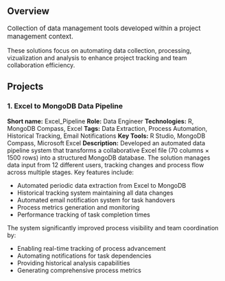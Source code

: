 ## Overview
<p style="font-size: 15px;"> Collection of data management tools developed within a project management context. </p>
These solutions focus on automating data collection, processing, vizualization and analysis to enhance project tracking and team collaboration efficiency.


## Projects

### 1. Excel to MongoDB Data Pipeline

<b>Short name:</b> Excel_Pipeline
<b>Role:</b> Data Engineer
<b>Technologies:</b> R, MongoDB Compass, Excel
<b>Tags:</b> Data Extraction, Process Automation, Historical Tracking, Email Notifications
<b>Key Tools:</b> R Studio, MongoDB Compass, Microsoft Excel
<b>Description:</b> Developed an automated data pipeline system that transforms a collaborative Excel file (70 columns × 1500 rows) into a structured MongoDB database. The solution manages data input from 12 different users, tracking changes and process flow across multiple stages. Key features include:

- Automated periodic data extraction from Excel to MongoDB
- Historical tracking system maintaining all data changes
- Automated email notification system for task handovers
- Process metrics generation and monitoring
- Performance tracking of task completion times

The system significantly improved process visibility and team coordination by:

- Enabling real-time tracking of process advancement
- Automating notifications for task dependencies
- Providing historical analysis capabilities
- Generating comprehensive process metrics
